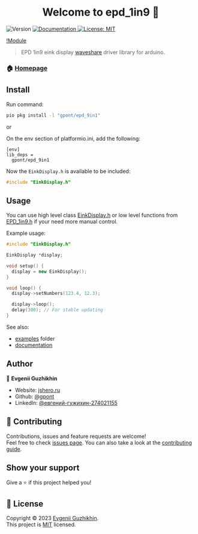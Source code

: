 <h1 align="center">Welcome to epd_1in9 👋</h1>
<p>
  <img alt="Version" src="https://img.shields.io/badge/version-0.0.1-blue.svg?cacheSeconds=2592000" />
  <a href="./docs/DOC.md" target="_blank">
    <img alt="Documentation" src="https://img.shields.io/badge/documentation-yes-brightgreen.svg" />
  </a>
  <a href="./LICENSE" target="_blank">
    <img alt="License: MIT" src="https://img.shields.io/badge/License-MIT-yellow.svg" />
  </a>
</p>

[!Module](./docs/e-paper-module.jpg)

> EPD 1in9 eink display [waveshare](https://www.waveshare.com/product/displays/e-paper/1.9inch-segment-e-paper-module.htm) driver library for arduino.

### 🏠 [Homepage](https://registry.platformio.org/tools/gpont/epd_1in9)

## Install

Run command:

```sh
pio pkg install -l "gpont/epd_9in1"
```

or

On the env section of platformio.ini, add the following:

```
[env]
lib_deps =
  gpont/epd_9in1
```
Now the `EinkDisplay.h` is available to be included:

```cpp
#include "EinkDisplay.h"
```

## Usage

You can use high level class [EinkDisplay.h](./include/EinkDisplay.h) or low level functions from [EPD_1in9.h](./include/EPD_1in9.h) if your need more manual control.

Example usage:

```cpp
#include "EinkDisplay.h"

EinkDisplay *display;

void setup() {
  display = new EinkDisplay();
}

void loop() {
  display->setNumbers(123.4, 12.3);

  display->loop();
  delay(300); // For stable updating
}

```

See also:
- [examples](./examples) folder
- [documentation](./docs/DOC.md)

## Author

👤 **Evgenii Guzhikhin**

* Website: [jshero.ru](https://jshero.ru/)
* Github: [@gpont](https://github.com/gpont)
* LinkedIn: [@евгений-гужихин-274021155](https://linkedin.com/in/евгений-гужихин-274021155)

## 🤝 Contributing

Contributions, issues and feature requests are welcome!<br />Feel free to check [issues page](https://github.com/gpont/epd_9in1/issues). You can also take a look at the [contributing guide](CONTRIBUTING.md).

## Show your support

Give a ⭐️ if this project helped you!

## 📝 License

Copyright © 2023 [Evgenii Guzhikhin](https://github.com/gpont).<br />
This project is [MIT](./LICENSE) licensed.
